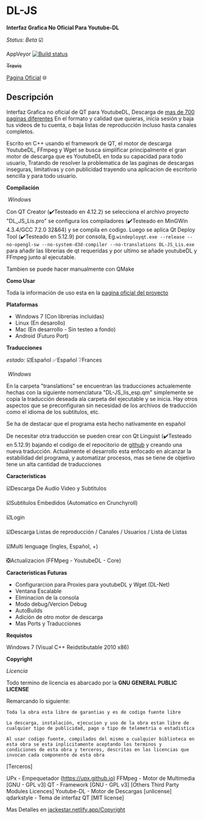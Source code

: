 # DL-JS

**Interfaz Grafica No Oficial Para Youtube-DL**

*Status: Beta* :ballot_box_with_check:

AppVeyor [![Build status](https://ci.appveyor.com/api/projects/status/g905rwfg0n72cyfm?svg=true)](https://ci.appveyor.com/project/jackestar/dl-pj)



~~Travis~~

[Pagina Oficial](jackestar.netlify.com/indexDL) :globe_with_meridians:

## Descripción

Interfaz Grafica no oficial de QT para YoutubeDL, Descarga de [mas de 700 paginas diferentes](jackestar.netlify.app/list.html) En el formato y calidad que quieras, inicia sesión y baja tus videos de tu cuenta, o baja listas de reproducción incluso hasta canales completos.

Escrito en C++ usando el framework de QT, el motor de descarga YoutubeDL, FFmpeg y Wget se busca simplificar principalmente el gran motor de descarga que es YoutubeDL en toda su capacidad para todo usuario, Tratando de resolver la problematica de las paginas de descargas inseguras, limitativas y con publicidad trayendo una aplicacion de escritorio sencilla y para todo usuario.

**Compilación**

​	*Windows*

Con QT Creator (:heavy_check_mark:Testeado en 4.12.2) se selecciona el archivo proyecto "DL_JS_Lis.pro" se configura los compiladores (:heavy_check_mark:Testeado en MinGWin 4.3.4/GCC 7.2.0 32&64) y se compila en codigo. Luego se aplica Qt Deploy Tool (:heavy_check_mark:Testeado en 5.12.9) por consola, Eg.`windeployqt.exe --release --no-opengl-sw --no-system-d3d-compiler --no-translations DL-JS_Lis.exe` para añadir las librerias de qt requeridas y por ultimo se añade youtubeDL y FFmpeg junto al ejecutable.

Tambien se puede hacer manualmente con QMake

**Como Usar**

Toda la información de uso esta en la [pagina oficial del proyecto](jackestar.netlify.app/HowTo)

**Plataformas**

- Windows 7 (Con librerías incluidas)
- Linux (En desarollo)
- Mac (En desarrollo - Sin testeo a fondo)
- Android (Futuro Port)

**Traducciones**

*estado:* :ballot_box_with_check:Español	:white_check_mark:Español	:grey_question:Frances

​	*Windows*

En la carpeta "translations" se encuentran las traducciones actualemente hechas con la siguiente nomenclatura "DL-JS_lis_esp.qm" simplemente se copia la traducción deseada ala carpeta del ejecutable y se inicia. Hay otros aspectos que se preconfiguran sin necesidad de los archivos de traducción como el idioma de los subtitulos, etc.

Se ha de destacar que el programa esta hecho nativamente en español

De necesitar otra traducción se pueden crear con Qt Linguist (:heavy_check_mark:Testeado en 5.12.9) bajando el codigo de el repocitorio de [github](https://github.com/jackestar/Dl-PJ/) y creando una nueva traducción. Actualmente el desarrollo esta enfocado en alcanzar la estabilidad del programa, y automatizar procesos, mas se tiene de objetivo tene un alta cantidad de traducciones

**Caracteristicas**

:ballot_box_with_check:Descarga De Audio Video y Subtitulos

:ballot_box_with_check:Subtitulos Embedidos (Automatico en Crunchyroll)

:ballot_box_with_check:Login

:ballot_box_with_check:Descarga Listas de reproducción / Canales / Usuarios / Lista de Listas

:ballot_box_with_check:Multi lenguage (Ingles, Español, +)

:negative_squared_cross_mark:Actualizacion (FFMpeg - YoutubeDL - Core)

**Caracteristicas Futuras**

* Configurarcion para Proxies para youtubeDL y Wget (DL-Net)
* Ventana Escalable
* Eliminacion de la consola
* Modo debug/Vercion Debug
* AutoBuilds
* Adición de otro motor de descarga
* Mas Ports y Traducciones

**Requistos**

Windows 7 (Visual C++ Reidstibutable 2010 x86) 

**Copyright**

*Licencia*

Todo termino de licencia es abarcado por la **GNU GENERAL PUBLIC LICENSE**

Remarcando lo siguiente:

	Toda la obra esta libre de garantias y es de codigo fuente libre
	
	La descarga, instalación, ejecucion y uso de la obra estan libre de
	cualquier tipo de publicidad, pago o tipo de telemetria o estadistica
	
	Al usar codigo fuente, compilados del mismo o cualquier biblioteca en
	esta obra se esta inplicitamente aceptando los terminos y
	condiciones de esta obra y terceros, descritas en las licencias que
	invocan cada componente de esta obra

[Terceros]

UPx - Empequetador (https://upx.github.io)
FFMpeg - Motor de Multimedia [GNU - GPL v3]
QT - Framework [GNU - GPL v3] [Others Third Party Modules Licences]
Youtube-DL - Motor de Descargas [unlicense]
qdarkstyle - Tema de interfaz QT [MIT license]

Mas Detalles en [jackestar.netlify.app/Copyright](jackestar.netlify.app/Copyright)